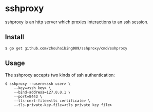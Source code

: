 sshproxy
========

sshproxy is an http server which proxies interactions to an ssh session.

## Install

```console
$ go get github.com/zhouhaibing089/sshproxy/cmd/sshproxy
```

## Usage

The sshproxy accepts two kinds of ssh authentication:

```console
$ sshproxy --user=<ssh user> \
    --key=<ssh key> \
    --bind-address=127.0.0.1 \
    --port=8443 \
    --tls-cert-file=<tls certificate> \
    --tls-private-key-file=<tls private key file>
```